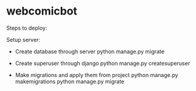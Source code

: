 # webcomicbot

Steps to deploy:

Setup server:
- Create database through server
python manage.py migrate

- Create superuser through django
python manage.py createsuperuser

- Make migrations and apply them from project
python manage.py makemigrations
python manage.py migrate

